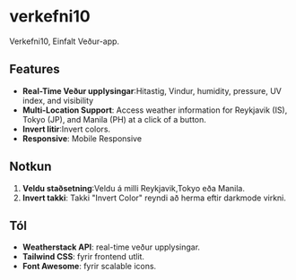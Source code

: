 # verkefni10

Verkefni10, Einfalt Veður-app.

## Features

- **Real-Time Veður upplysingar**:Hitastig, Vindur, humidity, pressure, UV index, and visibility 
- **Multi-Location Support**: Access weather information for Reykjavik (IS), Tokyo (JP), and Manila (PH) at a click of a button.
- **Invert litir**:Invert colors.
- **Responsive**: Mobile Responsive

## Notkun

1. **Veldu staðsetning**:Veldu á milli Reykjavik,Tokyo eða Manila.
2. **Invert takki**: Takki "Invert Color" reyndi að herma eftir darkmode virkni.

## Tól

- **Weatherstack API**: real-time veður upplysingar.
- **Tailwind CSS**: fyrir frontend utlit.
- **Font Awesome**: fyrir scalable icons.

